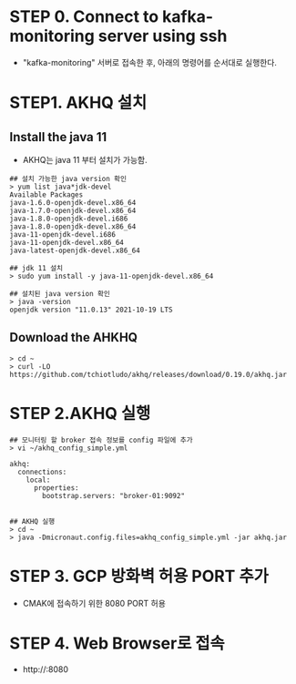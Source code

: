 # STEP 0. Connect to kafka-monitoring server using ssh
- "kafka-monitoring" 서버로 접속한 후, 아래의 명령어를 순서대로 실행한다. 

# STEP1. AKHQ 설치
## Install the java 11 
- AKHQ는 java 11 부터 설치가 가능함. 
```
## 설치 가능한 java version 확인
> yum list java*jdk-devel
Available Packages
java-1.6.0-openjdk-devel.x86_64
java-1.7.0-openjdk-devel.x86_64 
java-1.8.0-openjdk-devel.i686 
java-1.8.0-openjdk-devel.x86_64  
java-11-openjdk-devel.i686  
java-11-openjdk-devel.x86_64
java-latest-openjdk-devel.x86_64 

## jdk 11 설치
> sudo yum install -y java-11-openjdk-devel.x86_64

## 설치된 java version 확인
> java -version
openjdk version "11.0.13" 2021-10-19 LTS
```

## Download the AHKHQ
```
> cd ~
> curl -LO https://github.com/tchiotludo/akhq/releases/download/0.19.0/akhq.jar
```

# STEP 2.AKHQ 실행
```
## 모니터링 할 broker 접속 정보를 config 파일에 추가
> vi ~/akhq_config_simple.yml

akhq:
  connections:
    local:
      properties:
        bootstrap.servers: "broker-01:9092"


## AKHQ 실행
> cd ~
> java -Dmicronaut.config.files=akhq_config_simple.yml -jar akhq.jar
```

# STEP 3. GCP 방화벽 허용 PORT 추가 
- CMAK에 접속하기 위한 8080 PORT 허용

# STEP 4. Web Browser로 접속
- http://<VM IP>:8080
